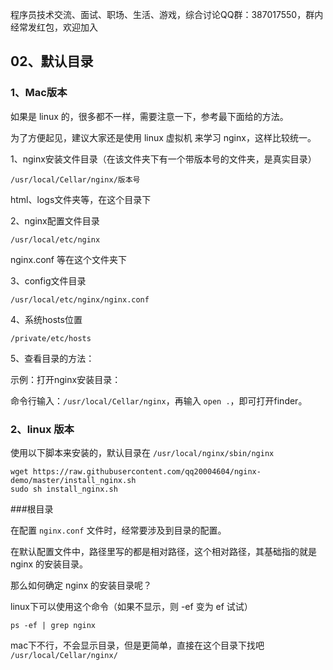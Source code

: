 程序员技术交流、面试、职场、生活、游戏，综合讨论QQ群：387017550，群内经常发红包，欢迎加入

## 02、默认目录

### 1、Mac版本

如果是 linux 的，很多都不一样，需要注意一下，参考最下面给的方法。

为了方便起见，建议大家还是使用 linux 虚拟机 来学习 nginx，这样比较统一。

1、nginx安装文件目录（在该文件夹下有一个带版本号的文件夹，是真实目录）

```
/usr/local/Cellar/nginx/版本号
```

html、logs文件夹等，在这个目录下

2、nginx配置文件目录

```
/usr/local/etc/nginx
```

nginx.conf 等在这个文件夹下

3、config文件目录

```
/usr/local/etc/nginx/nginx.conf
```

4、系统hosts位置

```
/private/etc/hosts
```

5、查看目录的方法：

示例：打开nginx安装目录：

命令行输入：``/usr/local/Cellar/nginx``，再输入 ``open .``，即可打开finder。


### 2、linux 版本

使用以下脚本来安装的，默认目录在 ``/usr/local/nginx/sbin/nginx``

```
wget https://raw.githubusercontent.com/qq20004604/nginx-demo/master/install_nginx.sh
sudo sh install_nginx.sh
```

###根目录
   
在配置 ``nginx.conf`` 文件时，经常要涉及到目录的配置。

在默认配置文件中，路径里写的都是相对路径，这个相对路径，其基础指的就是 nginx 的安装目录。

那么如何确定 nginx 的安装目录呢？

linux下可以使用这个命令（如果不显示，则 -ef 变为 ef 试试）

```
ps -ef | grep nginx  
```

mac下不行，不会显示目录，但是更简单，直接在这个目录下找吧 ``/usr/local/Cellar/nginx/``
